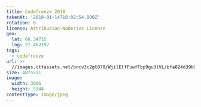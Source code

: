 ```yaml
---
title: Codefreeze 2018
takenAt: '2018-01-14T18:02:54.000Z'
rotation: 0
license: Attribution-NoDerivs License
geo:
  lat: 68.34715
  lng: 27.462197
tags:
  - codefreeze
url: >-
  //images.ctfassets.net/bncv3c2gt878/WjilElfFuwfFbp9gu3lVL/bfa824d39b944edeb3859687c23712fa/codefreeze-2018_39801784071_o
size: 4875511
image:
  width: 3006
  height: 5344
contentType: image/jpeg
---
```


